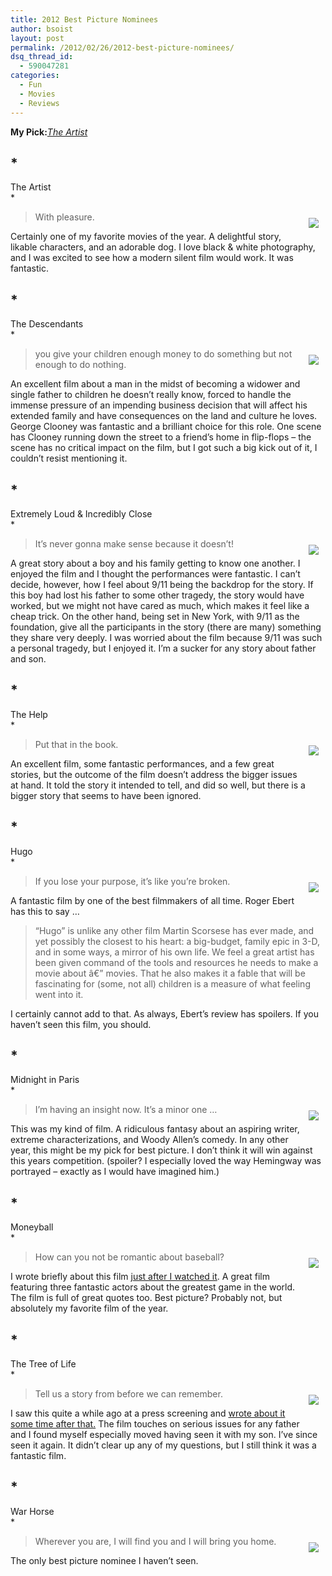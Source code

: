 ```yaml
---
title: 2012 Best Picture Nominees
author: bsoist
layout: post
permalink: /2012/02/26/2012-best-picture-nominees/
dsq_thread_id:
  - 590047281
categories:
  - Fun
  - Movies
  - Reviews
---
```

**My Pick:***<u>The Artist</u>*

## *  
The Artist  
*

<div style="float:right;padding:10px;">
  <a href="http://www.amazon.com/gp/product/B0059XTUMC/ref=as_li_ss_il?ie=UTF8&#038;tag=weifyoasme-20&#038;linkCode=as2&#038;camp=1789&#038;creative=390957&#038;creativeASIN=B0059XTUMC"><img border="0" src="http://ws.assoc-amazon.com/widgets/q?_encoding=UTF8&#038;Format=_SL110_&#038;ASIN=B0059XTUMC&#038;MarketPlace=US&#038;ID=AsinImage&#038;WS=1&#038;tag=weifyoasme-20&#038;ServiceVersion=20070822" /></a><img src="http://www.assoc-amazon.com/e/ir?t=weifyoasme-20&#038;l=as2&#038;o=1&#038;a=B0059XTUMC" width="1" height="1" border="0" alt="" style="border:none !important; margin:0px !important;" />
</div>

> With pleasure. 

Certainly one of my favorite movies of the year. A delightful story, likable characters, and an adorable dog. I love black & white photography, and I was excited to see how a modern silent film would work. It was fantastic. 

## *  
The Descendants  
*

<div style="float:right;padding:10px;">
  <a href="http://www.amazon.com/gp/product/B004UXUX7S/ref=as_li_ss_il?ie=UTF8&#038;tag=weifyoasme-20&#038;linkCode=as2&#038;camp=1789&#038;creative=390957&#038;creativeASIN=B004UXUX7S"><img border="0" src="http://ws.assoc-amazon.com/widgets/q?_encoding=UTF8&#038;Format=_SL110_&#038;ASIN=B004UXUX7S&#038;MarketPlace=US&#038;ID=AsinImage&#038;WS=1&#038;tag=weifyoasme-20&#038;ServiceVersion=20070822" /></a><img src="http://www.assoc-amazon.com/e/ir?t=weifyoasme-20&#038;l=as2&#038;o=1&#038;a=B004UXUX7S" width="1" height="1" border="0" alt="" style="border:none !important; margin:0px !important;" /></p>
</div>

> you give your children enough money to do something but not enough to do nothing. 

An excellent film about a man in the midst of becoming a widower and single father to children he doesn&#8217;t really know, forced to handle the immense pressure of an impending business decision that will affect his extended family and have consequences on the land and culture he loves. George Clooney was fantastic and a brilliant choice for this role. One scene has Clooney running down the street to a friend&#8217;s home in flip-flops &#8211; the scene has no critical impact on the film, but I got such a big kick out of it, I couldn&#8217;t resist mentioning it. 

## *  
Extremely Loud & Incredibly Close  
*

<div style="float:right;padding:10px;">
  <a href="http://www.amazon.com/gp/product/B0077ATSU4/ref=as_li_ss_il?ie=UTF8&#038;tag=weifyoasme-20&#038;linkCode=as2&#038;camp=1789&#038;creative=390957&#038;creativeASIN=B0077ATSU4"><img border="0" src="http://ws.assoc-amazon.com/widgets/q?_encoding=UTF8&#038;Format=_SL110_&#038;ASIN=B0077ATSU4&#038;MarketPlace=US&#038;ID=AsinImage&#038;WS=1&#038;tag=weifyoasme-20&#038;ServiceVersion=20070822" /></a><img src="http://www.assoc-amazon.com/e/ir?t=weifyoasme-20&#038;l=as2&#038;o=1&#038;a=B0077ATSU4" width="1" height="1" border="0" alt="" style="border:none !important; margin:0px !important;" /></p>
</div>

> It&#8217;s never gonna make sense because it doesn&#8217;t! 

A great story about a boy and his family getting to know one another. I enjoyed the film and I thought the performances were fantastic. I can&#8217;t decide, however, how I feel about 9/11 being the backdrop for the story. If this boy had lost his father to some other tragedy, the story would have worked, but we might not have cared as much, which makes it feel like a cheap trick. On the other hand, being set in New York, with 9/11 as the foundation, give all the participants in the story (there are many) something they share very deeply. I was worried about the film because 9/11 was such a personal tragedy, but I enjoyed it. I&#8217;m a sucker for any story about father and son. 

## *  
The Help  
*

<div style="float:right;padding:10px;">
  <a href="http://www.amazon.com/gp/product/B006IGZWB2/ref=as_li_ss_il?ie=UTF8&#038;tag=weifyoasme-20&#038;linkCode=as2&#038;camp=1789&#038;creative=390957&#038;creativeASIN=B006IGZWB2"><img border="0" src="http://ws.assoc-amazon.com/widgets/q?_encoding=UTF8&#038;Format=_SL110_&#038;ASIN=B006IGZWB2&#038;MarketPlace=US&#038;ID=AsinImage&#038;WS=1&#038;tag=weifyoasme-20&#038;ServiceVersion=20070822" /></a><img src="http://www.assoc-amazon.com/e/ir?t=weifyoasme-20&#038;l=as2&#038;o=1&#038;a=B006IGZWB2" width="1" height="1" border="0" alt="" style="border:none !important; margin:0px !important;" /></p>
</div>

> Put that in the book. 

An excellent film, some fantastic performances, and a few great stories, but the outcome of the film doesn&#8217;t address the bigger issues at hand. It told the story it intended to tell, and did so well, but there is a bigger story that seems to have been ignored. 

## *  
Hugo  
*

<div style="float:right;padding:10px;">
  <a href="http://www.amazon.com/gp/product/B006OAXL92/ref=as_li_ss_il?ie=UTF8&#038;tag=weifyoasme-20&#038;linkCode=as2&#038;camp=1789&#038;creative=390957&#038;creativeASIN=B006OAXL92"><img border="0" src="http://ws.assoc-amazon.com/widgets/q?_encoding=UTF8&#038;Format=_SL110_&#038;ASIN=B006OAXL92&#038;MarketPlace=US&#038;ID=AsinImage&#038;WS=1&#038;tag=weifyoasme-20&#038;ServiceVersion=20070822" /></a><img src="http://www.assoc-amazon.com/e/ir?t=weifyoasme-20&#038;l=as2&#038;o=1&#038;a=B006OAXL92" width="1" height="1" border="0" alt="" style="border:none !important; margin:0px !important;" /></p>
</div>

> If you lose your purpose, it&#8217;s like you&#8217;re broken. 

<div>
  A fantastic film by one of the best filmmakers of all time. Roger Ebert has this to say &#8230;</p> 
  
  <blockquote>
    <p>
      &#8220;Hugo&#8221; is unlike any other film Martin Scorsese has ever made, and yet possibly the closest to his heart: a big-budget, family epic in 3-D, and in some ways, a mirror of his own life. We feel a great artist has been given command of the tools and resources he needs to make a movie about â€” movies. That he also makes it a fable that will be fascinating for (some, not all) children is a measure of what feeling went into it.
    </p>
  </blockquote>
  
  <p>
    I certainly cannot add to that. As always, Ebert&#8217;s review has spoilers. If you haven&#8217;t seen this film, you should.
  </p>
</div>

## *  
Midnight in Paris  
*

<div style="float:right;padding:10px;">
  <a href="http://www.amazon.com/gp/product/B006O5Y0SS/ref=as_li_ss_il?ie=UTF8&#038;tag=weifyoasme-20&#038;linkCode=as2&#038;camp=1789&#038;creative=390957&#038;creativeASIN=B006O5Y0SS"><img border="0" src="http://ws.assoc-amazon.com/widgets/q?_encoding=UTF8&#038;Format=_SL110_&#038;ASIN=B006O5Y0SS&#038;MarketPlace=US&#038;ID=AsinImage&#038;WS=1&#038;tag=weifyoasme-20&#038;ServiceVersion=20070822" /></a><img src="http://www.assoc-amazon.com/e/ir?t=weifyoasme-20&#038;l=as2&#038;o=1&#038;a=B006O5Y0SS" width="1" height="1" border="0" alt="" style="border:none !important; margin:0px !important;" /></p>
</div>

> I&#8217;m having an insight now. It&#8217;s a minor one &#8230; 

This was my kind of film. A ridiculous fantasy about an aspiring writer, extreme characterizations, and Woody Allen&#8217;s comedy. In any other year, this might be my pick for best picture. I don&#8217;t think it will win against this years competition. (spoiler? I especially loved the way Hemingway was portrayed &#8211; exactly as I would have imagined him.) 

## *  
Moneyball  
*

<div style="float:right;padding:10px;">
  <a href="http://www.amazon.com/gp/product/B006MQRLSA/ref=as_li_ss_il?ie=UTF8&#038;tag=weifyoasme-20&#038;linkCode=as2&#038;camp=1789&#038;creative=390957&#038;creativeASIN=B006MQRLSA"><img border="0" src="http://ws.assoc-amazon.com/widgets/q?_encoding=UTF8&#038;Format=_SL110_&#038;ASIN=B006MQRLSA&#038;MarketPlace=US&#038;ID=AsinImage&#038;WS=1&#038;tag=weifyoasme-20&#038;ServiceVersion=20070822" /></a><img src="http://www.assoc-amazon.com/e/ir?t=weifyoasme-20&#038;l=as2&#038;o=1&#038;a=B006MQRLSA" width="1" height="1" border="0" alt="" style="border:none !important; margin:0px !important;" /></p>
</div>

> How can you not be romantic about baseball? 

I wrote briefly about this film [just after I watched it][1]. A great film featuring three fantastic actors about the greatest game in the world. The film is full of great quotes too. Best picture? Probably not, but absolutely my favorite film of the year. 

## *  
The Tree of Life  
*

<div style="float:right;padding:10px;">
  <a href="http://www.amazon.com/gp/product/B005UKJX4E/ref=as_li_ss_il?ie=UTF8&#038;tag=weifyoasme-20&#038;linkCode=as2&#038;camp=1789&#038;creative=390957&#038;creativeASIN=B005UKJX4E"><img border="0" src="http://ws.assoc-amazon.com/widgets/q?_encoding=UTF8&#038;Format=_SL110_&#038;ASIN=B005UKJX4E&#038;MarketPlace=US&#038;ID=AsinImage&#038;WS=1&#038;tag=weifyoasme-20&#038;ServiceVersion=20070822" /></a><img src="http://www.assoc-amazon.com/e/ir?t=weifyoasme-20&#038;l=as2&#038;o=1&#038;a=B005UKJX4E" width="1" height="1" border="0" alt="" style="border:none !important; margin:0px !important;" /></p>
</div>

> Tell us a story from before we can remember. 

I saw this quite a while ago at a press screening and [wrote about it some time after that.][2] The film touches on serious issues for any father and I found myself especially moved having seen it with my son. I&#8217;ve since seen it again. It didn&#8217;t clear up any of my questions, but I still think it was a fantastic film. 

## *  
War Horse  
*

<div style="float:right;padding:10px;">
  <a href="http://www.amazon.com/gp/product/B0072GPQ72/ref=as_li_ss_il?ie=UTF8&#038;tag=weifyoasme-20&#038;linkCode=as2&#038;camp=1789&#038;creative=390957&#038;creativeASIN=B0072GPQ72"><img border="0" src="http://ws.assoc-amazon.com/widgets/q?_encoding=UTF8&#038;Format=_SL110_&#038;ASIN=B0072GPQ72&#038;MarketPlace=US&#038;ID=AsinImage&#038;WS=1&#038;tag=weifyoasme-20&#038;ServiceVersion=20070822" /></a><img src="http://www.assoc-amazon.com/e/ir?t=weifyoasme-20&#038;l=as2&#038;o=1&#038;a=B0072GPQ72" width="1" height="1" border="0" alt="" style="border:none !important; margin:0px !important;" /></p>
</div>

> Wherever you are, I will find you and I will bring you home. 

The only best picture nominee I haven&#8217;t seen.

 [1]: http://whsjr.soistmann.com/oped/2012/01/28/january-movie-month/
 [2]: http://whsjr.soistmann.com/oped/2011/07/13/leftover-movie-reviews/